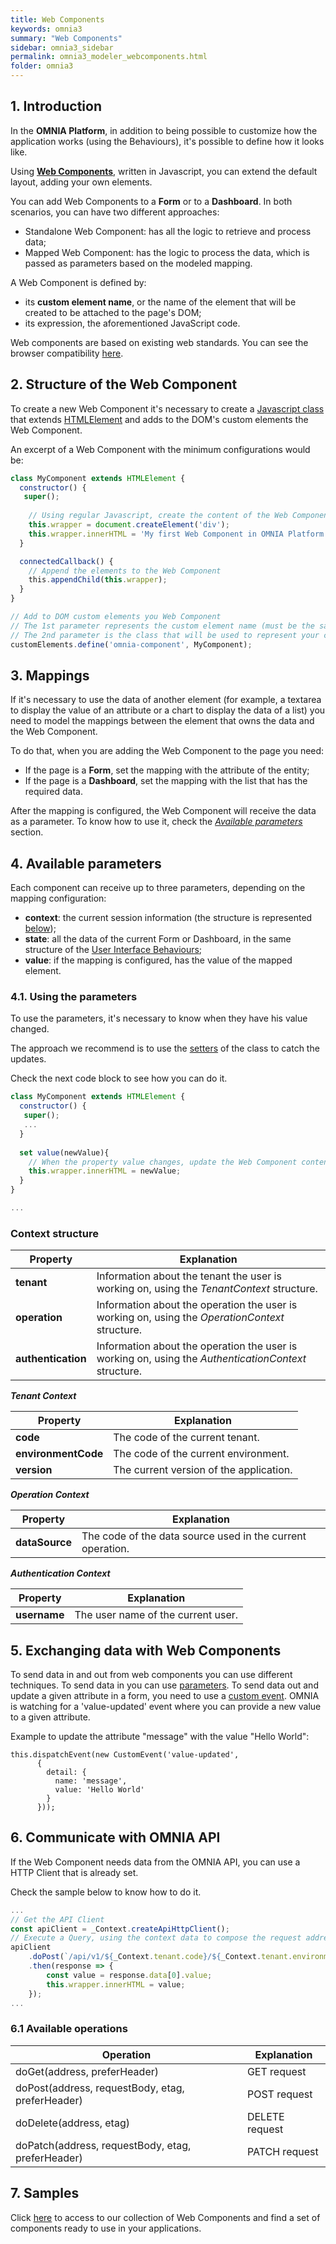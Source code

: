 ```yaml
---
title: Web Components
keywords: omnia3
summary: "Web Components"
sidebar: omnia3_sidebar
permalink: omnia3_modeler_webcomponents.html
folder: omnia3
---
```


## 1. Introduction
In the **OMNIA Platform**, in addition to being possible to customize how the application works (using the Behaviours), it's possible to define how it looks like.

Using [**Web Components**](https://developer.mozilla.org/en-US/docs/Web/Web_Components), written in Javascript, you can extend the default layout, adding your own elements.

You can add Web Components to a **Form** or to a **Dashboard**.
In both scenarios, you can have two different approaches:
* Standalone Web Component: has all the logic to retrieve and process data;
* Mapped Web Component: has the logic to process the data, which is passed as parameters based on the modeled mapping.

A Web Component is defined by:
* its **custom element name**, or the name of the element that will be created to be attached to the page's DOM;
* its expression, the aforementioned JavaScript code.

Web components are based on existing web standards. You can see the browser compatibility [here](https://developer.mozilla.org/en-US/docs/Web/API/Window/customElements#Browser_compatibility).

## 2. Structure of the Web Component
To create a new Web Component it's necessary to create a [Javascript class](https://developer.mozilla.org/pt-PT/docs/Web/JavaScript/Reference/Classes) that extends [HTMLElement](https://developer.mozilla.org/en-US/docs/Web/API/HTMLElement) and adds to the DOM's custom elements the Web Component.

An excerpt of a Web Component with the minimum configurations would be:

```javascript
class MyComponent extends HTMLElement {  
  constructor() {
   super();
   
    // Using regular Javascript, create the content of the Web Component
    this.wrapper = document.createElement('div');
    this.wrapper.innerHTML = 'My first Web Component in OMNIA Platform!';
  }

  connectedCallback() {
    // Append the elements to the Web Component
    this.appendChild(this.wrapper);
  }
}

// Add to DOM custom elements you Web Component
// The 1st parameter represents the custom element name (must be the same you write when you add the Web Component to the model)
// The 2nd parameter is the class that will be used to represent your component (the class created in this code block)
customElements.define('omnia-component', MyComponent);
```

## 3. Mappings
If it's necessary to use the data of another element (for example, a textarea to display the value of an attribute or a chart to display the data of a list) you need to model the mappings between the element that owns the data and the Web Component.

To do that, when you are adding the Web Component to the page you need:
* If the page is a **Form**, set the mapping with the attribute of the entity;
* If the page is a **Dashboard**, set the mapping with the list that has the required data.

After the mapping is configured, the Web Component will receive the data as a parameter. To know how to use it, check the [_Available parameters_](#5-available-parameters) section.

## 4. Available parameters
Each component can receive up to three parameters, depending on the mapping configuration:
* **context**: the current session information (the structure is represented [below](#context-structure));
* **state**: all the data of the current Form or Dashboard, in the same structure of the [User Interface Behaviours](omnia3_modeler_uibehaviours.html#4-structure-of-the-class);
* **value**: if the mapping is configured, has the value of the mapped element.

### 4.1. Using the parameters
To use the parameters, it's necessary to know when they have his value changed.

The approach we recommend is to use the [setters](https://developer.mozilla.org/en-US/docs/Web/JavaScript/Reference/Functions/set) of the class to catch the updates.

Check the next code block to see how you can do it.

```javascript
class MyComponent extends HTMLElement {  
  constructor() {
   super();
   ...
  }
  
  set value(newValue){
    // When the property value changes, update the Web Component content
    this.wrapper.innerHTML = newValue;
  }
}

...
```

### Context structure

Property | Explanation|
---------|------------|
 **tenant** | Information about the tenant the user is working on, using the _TenantContext_ structure.
 **operation** | Information about the operation the user is working on, using the _OperationContext_ structure.
 **authentication** | Information about the operation the user is working on, using the _AuthenticationContext_ structure.


 __*Tenant Context*__

Property | Explanation|
---------|------------|
 **code** | The code of the current tenant.
 **environmentCode** | The code of the current environment.
 **version** | The current version of the application.


 __*Operation Context*__

Property | Explanation|
---------|------------|
 **dataSource** | The code of the data source used in the current operation.


 __*Authentication Context*__

Property | Explanation|
---------|------------|
 **username** | The user name of the current user.


## 5. Exchanging data with Web Components

To send data in and out from web components you can use different techniques.
To send data in you can use [parameters](#4-available-parameters).
To send data out and update a given attribute in a form, you need to use a [custom event](https://developer.mozilla.org/en-US/docs/Web/Guide/Events/Creating_and_triggering_events).
OMNIA is watching for a 'value-updated' event where you can provide a new value to a given attribute.

Example to update the attribute "message" with the value "Hello World":
```
this.dispatchEvent(new CustomEvent('value-updated',
      {
        detail: {
          name: 'message',
          value: 'Hello World'
        }
      }));
```


## 6. Communicate with OMNIA API
If the Web Component needs data from the OMNIA API, you can use a HTTP Client that is already set.

Check the sample below to know how to do it.
```javascript
...
// Get the API Client
const apiClient = _Context.createApiHttpClient();
// Execute a Query, using the context data to compose the request address
apiClient
    .doPost(`/api/v1/${_Context.tenant.code}/${_Context.tenant.environmentCode}/application/Queries/MyQuery/Default`, {})
    .then(response => {
        const value = response.data[0].value;
        this.wrapper.innerHTML = value;
    });
...
```

### 6.1 Available operations

Operation | Explanation|
---------|------------|
doGet(address, preferHeader) | GET request
doPost(address, requestBody, etag, preferHeader) | POST request
doDelete(address, etag) | DELETE request
doPatch(address, requestBody, etag, preferHeader) | PATCH request 

## 7. Samples
Click [here](https://omnialowcode.github.io/omnia3-samples/) to access to our collection of Web Components and find a set of components ready to use in your applications.
